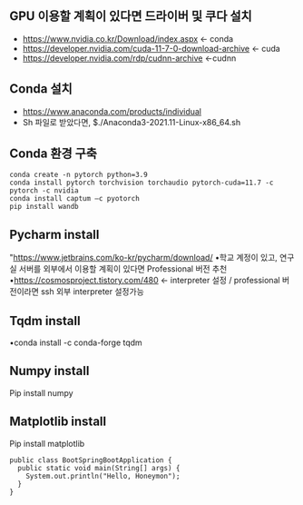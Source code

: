 ## GPU 이용할 계획이 있다면 드라이버 및 쿠다 설치
- https://www.nvidia.co.kr/Download/index.aspx <- conda
- https://developer.nvidia.com/cuda-11-7-0-download-archive <- cuda
- https://developer.nvidia.com/rdp/cudnn-archive <-cudnn

## Conda 설치
- https://www.anaconda.com/products/individual
- Sh 파일로 받았다면, $./Anaconda3-2021.11-Linux-x86_64.sh

## Conda 환경 구축
```
conda create -n pytorch python=3.9
conda install pytorch torchvision torchaudio pytorch-cuda=11.7 -c pytorch -c nvidia
conda install captum –c pyotorch
pip install wandb
```

## Pycharm install
"https://www.jetbrains.com/ko-kr/pycharm/download/
•학교 계정이 있고, 연구실 서버를 외부에서 이용할 계획이 있다면 Professional 버전 추천
•https://cosmosproject.tistory.com/480 
<- interpreter 설정 / professional 버전이라면 ssh 외부 interpreter 설정가능

## Tqdm install
•conda install -c conda-forge tqdm

## Numpy install
Pip install numpy

## Matplotlib install
Pip install matplotlib

```
public class BootSpringBootApplication {
  public static void main(String[] args) {
    System.out.println("Hello, Honeymon");
  }
}
```
